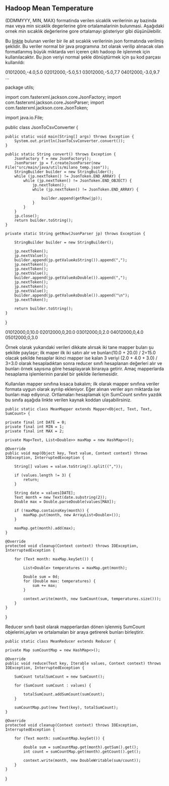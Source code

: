 **Hadoop Mean Temperature**
-------------------------

(DDMMYYY, MIN, MAX) formatinda verilen sicaklik verilerinin ay bazinda max veya min sicaklik degerlerine göre ortalamalarinin bulunmasi. Aşağıdaki ornek min sıcaklık değerlerine gore ortalamayı gösteriyor gibi düşünülebilir.

Bu [linkte](http://archivio-meteo.distile.it/ajax-charts.php?citta_id=4071&dal=01/01/2000&al=31/12/2013&param%5B%5D=tmin&param%5B%5D=tmax) bulunan veriler bir ile ait sıcaklık verilerinin json formatında verilmiş şeklidir. Bu veriler normal bir java programına .txt olarak verilip alınacak olan formatlanmış büyük miktarda veri içeren çıktı hadoop ile işlenmek için  kullanılacaktır. Bu json veriyi normal şekle dönüştürmek için şu kod parçası kullanıldı:

 

01012000,-4.0,5.0
02012000,-5.0,5.1
03012000,-5.0,7.7
04012000,-3.0,9.7
…

package utils;

import com.fasterxml.jackson.core.JsonFactory;
import com.fasterxml.jackson.core.JsonParser;
import com.fasterxml.jackson.core.JsonToken;

import java.io.File;


public class JsonToCsvConverter {

    public static void main(String[] args) throws Exception {
        System.out.println(JsonToCsvConverter.convert());
    }

    public static String convert() throws Exception {
        JsonFactory f = new JsonFactory();
        JsonParser jp = f.createJsonParser(new File("src/main/java/utils/milano_temp.json"));
        StringBuilder builder = new StringBuilder();
        while (jp.nextToken() != JsonToken.END_ARRAY) {
            while (jp.nextToken() != JsonToken.END_OBJECT) {
                jp.nextToken();
                while (jp.nextToken() != JsonToken.END_ARRAY) {

                    builder.append(getRow(jp));
                }
            }
        }
        jp.close();
        return builder.toString();
    }

    private static String getRow(JsonParser jp) throws Exception {

        StringBuilder builder = new StringBuilder();

        jp.nextToken();
        jp.nextValue();
        builder.append(jp.getValueAsString()).append(",");
        jp.nextToken();
        jp.nextToken();
        jp.nextValue();
        builder.append(jp.getValueAsDouble()).append(",");
        jp.nextToken();
        jp.nextToken();
        jp.nextValue();
        builder.append(jp.getValueAsDouble()).append("\n");
        jp.nextToken();

        return builder.toString();
    }
}

01012000,0,10.0
02012000,0,20.0
03012000,0,2.0
04012000,0,4.0
05012000,0,3.0

Örnek olarak yukarıdaki verileri dikkate alırsak  iki tane mapper buları şu şekilde paylaşır; ilk maper ilk iki satırı alır ve bunları(10.0 + 20.0) / 2=15.0 olacak şekilde hesaplar ikinci mapper ise kalan 3 veriyi (2.0 + 4.0 + 3.0) / 3=3.0 olarak hesapladıktan sonra reducer sınıfı hesaplanan değerleri alır ve bunları örnek sayısına göre hesaplayarak biraraya getirir. Amaç mapperlarda hesaplama işlemlerinin paralel bir şekilde ilerlemesidir.

Kullanılan mapper sınıfına kısaca bakalım; ilk olarak mapper sınıfına veriler formata uygun olarak ayrılıp ekleniyor. Eğer alınan veriler aşırı miktarda ise bunları map ediyoruz. Ortlamaları hesaplamak için  SumCount sınıfını yazdık bu sınıfa aşağıda linkte verilen kaynak koddan ulaşabilirsiniz.

    public static class MeanMapper extends Mapper<Object, Text, Text, SumCount> {

    private final int DATE = 0;
    private final int MIN = 1;
    private final int MAX = 2;

    private Map<Text, List<Double>> maxMap = new HashMap<>();
 
    @Override
    public void map(Object key, Text value, Context context) throws IOException, InterruptedException {

        String[] values = value.toString().split((","));

        if (values.length != 3) {
            return;
        }

        String date = values[DATE];
        Text month = new Text(date.substring(2));
        Double max = Double.parseDouble(values[MAX]);

        if (!maxMap.containsKey(month)) {
            maxMap.put(month, new ArrayList<Double>());
        }

        maxMap.get(month).add(max);
    }

    @Override
    protected void cleanup(Context context) throws IOException, InterruptedException {

        for (Text month: maxMap.keySet()) {

            List<Double> temperatures = maxMap.get(month);

            Double sum = 0d;
            for (Double max: temperatures) {
                sum += max;
            }

            context.write(month, new SumCount(sum, temperatures.size()));
        }
    }
}

Reducer sınıfı basit olarak  mapperlardan dönen işlenmiş SumCount objelerini,ayları ve ortalamaları bir araya getirerek bunları birleştirir.

    public static class MeanReducer extends Reducer {

    private Map sumCountMap = new HashMap<>();

    @Override
    public void reduce(Text key, Iterable values, Context context) throws IOException, InterruptedException {

        SumCount totalSumCount = new SumCount();

        for (SumCount sumCount : values) {

            totalSumCount.addSumCount(sumCount);
        }

        sumCountMap.put(new Text(key), totalSumCount);
    }

    @Override
    protected void cleanup(Context context) throws IOException, InterruptedException {

        for (Text month: sumCountMap.keySet()) {

            double sum = sumCountMap.get(month).getSum().get();
            int count = sumCountMap.get(month).getCount().get();

            context.write(month, new DoubleWritable(sum/count));
        }
    }
}